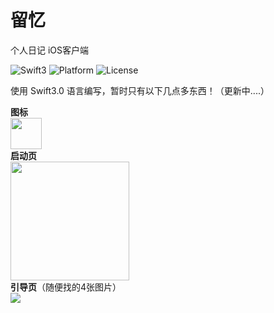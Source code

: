 # 留忆
个人日记 iOS客户端

![Swift3](https://img.shields.io/badge/Swift-3.0-orange.svg)
![Platform](https://img.shields.io/badge/Platform-iOS-lightgrey.svg)
![License](https://img.shields.io/badge/license-MIT-blue.svg?style=flat)

使用 Swift3.0 语言编写，暂时只有以下几点多东西！（更新中....）

**图标**
<br>
<img src="https://coding.net/u/four4/p/Diary/git/raw/master/Diary/Assets.xcassets/AppIcon.appiconset/Icon-Small%25403x.png" width="50px" />
<br>
**启动页**
<br>
<img src="http://og7heq3lq.bkt.clouddn.com/LaunchScreen.png" width="190px" />
<br>
**引导页**（随便找的4张图片）
<br>
<img src="http://four4.coding.me/css/images/GuideView.gif" />
